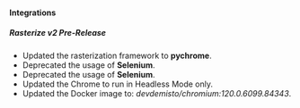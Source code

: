 
#### Integrations

##### Rasterize v2 Pre-Release

- Updated the rasterization framework to **pychrome**.
- Deprecated the usage of **Selenium**.
- Deprecated the usage of **Selenium**.
- Updated the Chrome to run in Headless Mode only.
- Updated the Docker image to: *devdemisto/chromium:120.0.6099.84343*.
